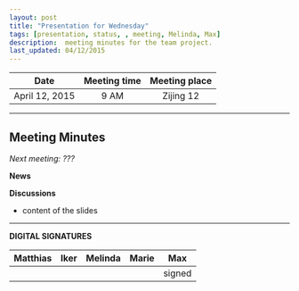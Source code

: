 ```yaml
---
layout: post
title: "Presentation for Wednesday"
tags: [presentation, status, , meeting, Melinda, Max]
description:  meeting minutes for the team project.
last_updated: 04/12/2015
---
```


|**Date** |**Meeting time**|**Meeting place**
| ------------- |:----------------:|:-------:
|April 12, 2015| 9 AM | Zijing 12


----------


Meeting Minutes
------
*Next meeting:  ???*

**News**

**Discussions**
* content of the slides


----------

**DIGITAL SIGNATURES**

|**Matthias** |**Iker**|**Melinda**|**Marie**|**Max**|
|----------------|----------------|----------------|----------------|----------------|
| | | | | signed|
